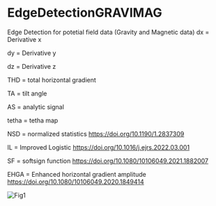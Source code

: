 # EdgeDetectionGRAVIMAG
Edge Detection for potetial field data (Gravity and Magnetic data)
dx = Derivative x

dy = Derivative y

dz = Derivative z

THD = total horizontal gradient

TA = tilt angle

AS = analytic signal

tetha = tetha map

NSD = normalized statistics
https://doi.org/10.1190/1.2837309

IL = Improved Logistic
https://doi.org/10.1016/j.ejrs.2022.03.001

SF = softsign function
https://doi.org/10.1080/10106049.2021.1882007

EHGA = Enhanced horizontal gradient amplitude
https://doi.org/10.1080/10106049.2020.1849414

![Fig1](https://user-images.githubusercontent.com/113156229/216481907-7a5e890f-b639-4e80-aac8-bb1835d813c0.png)
